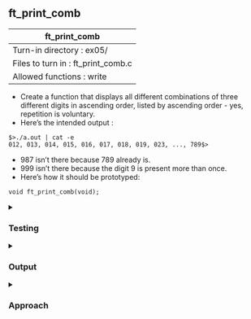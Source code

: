 ## ft_print_comb

|               ft_print_comb        |
|---------------------------------|
| Turn-in directory : ex05/       |
| Files to turn in : ft_print_comb.c |
| Allowed functions : write       |
- Create a function that displays all different combinations of three different digits in
ascending order, listed by ascending order - yes, repetition is voluntary.
- Here’s the intended output :
```
$>./a.out | cat -e
012, 013, 014, 015, 016, 017, 018, 019, 023, ..., 789$>
```
- 987 isn’t there because 789 already is.
- 999 isn’t there because the digit 9 is present more than once.
- Here’s how it should be prototyped:
```
void ft_print_comb(void);
```

<details>
<summary><h3>Testing</h3></summary>
<pre><code> int	main(void)
{
	ft_print_comb();
	return (0);
}
 </code></pre>

See [testing file](main.c)
</details>

<details>
<summary><h3>Output</h3></summary>
<pre><code>012, 013, 014, 015, 016, 017, 018, 019, 023, 024, 025, 026, 027, 028, 029, 034, 035, 036, 037, 038, 039, 045, 046, 047, 048, 049, 056, 057, 058, 059, 067, 068, 069, 078, 079, 089, 123, 124, 125, 126, 127, 128, 129, 134, 135, 136, 137, 138, 139, 145, 146, 147, 148, 149, 156, 157, 158, 159, 167, 168, 169, 178, 179, 189, 234, 235, 236, 237, 238, 239, 245, 246, 247, 248, 249, 256, 257, 258, 259, 267, 268, 269, 278, 279, 289, 345, 346, 347, 348, 349, 356, 357, 358, 359, 367, 368, 369, 378, 379, 389, 456, 457, 458, 459, 467, 468, 469, 478, 479, 489, 567, 568, 569, 578, 579, 589, 678, 679, 689, 789</code></pre>
</details>

<details>
<summary><h3><b>Approach</b></h3></summary>
This <a href=ft_print_comb.c>answer</a> sets 3 variables to represent the 3 digits in a combination and then uses 3 <code>while</code> loops to loop their values.

Within each combination, the digits must be ascending order, hence the variables are initialised to at least be higher than the previous digit:
<pre><code>x = '0';
...
	y = x + 1;
	...
		z = y + 1;
		...</code></pre>

Since we know that the last combination is 789, we can use this to set the <code>while</code> loop conditions. Also, to use these loops in combination, these loops are nested within each other.
<pre><code>while (x <= '7')
...
	while (y <= '8')
	...
		while (z <= '9')
		...
	</code></pre>

Within these nested loops, we write the digits in combination, remembering to separate them with a comma (and a space). However, to avoid putting a comma after 789 as well, we place the command to write the comma within an <code>if</code> statement. Since there is only one combination that starts with 7 that the loops will get to (as intended), we don't need to add more conditions
<pre><code>if (x != '7')
	write(1, ", ", 2);</code></pre>
</details>
